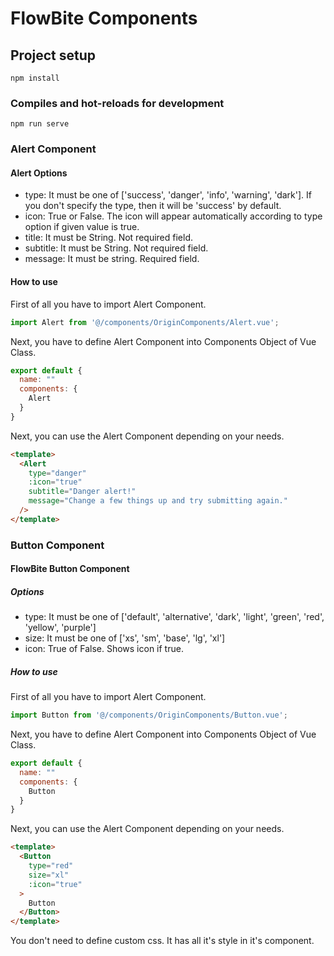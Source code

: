 # FlowBite Components

## Project setup
```
npm install
```

### Compiles and hot-reloads for development
```
npm run serve
```

### Alert Component
#### Alert Options
- type:
It must be one of ['success', 'danger', 'info', 'warning', 'dark'].
If you don't specify the type, then it will be 'success' by default.
- icon: True or False. The icon will appear automatically according to type option if given value is true.
- title: It must be String. Not required field.
- subtitle: It must be String. Not required field.
- message: It must be string. Required field.

#### How to use
First of all you have to import Alert Component.
```javascript
import Alert from '@/components/OriginComponents/Alert.vue';
```
Next, you have to define Alert Component into Components Object of Vue Class.
```javascript
export default {
  name: ""
  components: {
    Alert
  }
}
```
Next, you can use the Alert Component depending on your needs.
```html
<template>
  <Alert
    type="danger"
    :icon="true"
    subtitle="Danger alert!"
    message="Change a few things up and try submitting again."
  />
</template>
```

### Button Component
#### FlowBite Button Component
##### Options
- type: It must be one of ['default', 'alternative', 'dark', 'light', 'green', 'red', 'yellow', 'purple']
- size: It must be one of ['xs', 'sm', 'base', 'lg', 'xl']
- icon: True of False. Shows icon if true.
##### How to use
First of all you have to import Alert Component.
```javascript
import Button from '@/components/OriginComponents/Button.vue';
```
Next, you have to define Alert Component into Components Object of Vue Class.
```javascript
export default {
  name: ""
  components: {
    Button
  }
}
```
Next, you can use the Alert Component depending on your needs.
```html
<template>
  <Button
    type="red"
    size="xl"
    :icon="true"
  >
    Button
  </Button>
</template>
```

You don't need to define custom css. It has all it's style in it's component.